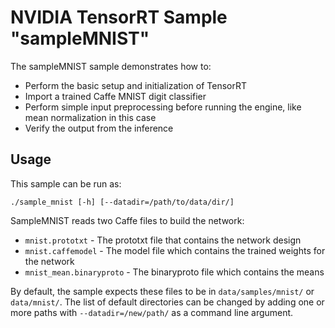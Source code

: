 # NVIDIA TensorRT Sample "sampleMNIST"

The sampleMNIST sample demonstrates how to:
- Perform the basic setup and initialization of TensorRT
- Import a trained Caffe MNIST digit classifier
- Perform simple input preprocessing before running the engine, like mean
  normalization in this case
- Verify the output from the inference

## Usage

This sample can be run as:

    ./sample_mnist [-h] [--datadir=/path/to/data/dir/]

SampleMNIST reads two Caffe files to build the network:

* `mnist.prototxt` - The prototxt file that contains the network design
* `mnist.caffemodel` - The model file which contains the trained weights
  for the network
* `mnist_mean.binaryproto` - The binaryproto file which contains the means

By default, the sample expects these files to be in `data/samples/mnist/` or
`data/mnist/`. The list of default directories can be changed by adding one or
more paths with `--datadir=/new/path/` as a command line argument.

